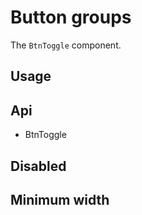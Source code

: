 # Button groups
The `BtnToggle` component.

## Usage
<Example file="BtnToggle/Usage" />

## Api
- <router-link to="/api/btn-toggle">BtnToggle</router-link>

## Disabled
<Example file="BtnToggle/Disabled" />

## Minimum width
<Example file="BtnToggle/MinWidth" />
